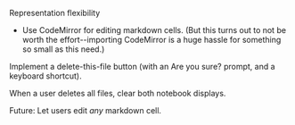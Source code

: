 
Representation flexibility

 * Use CodeMirror for editing markdown cells.  (But this turns out to not be
   worth the effort--importing CodeMirror is a huge hassle for something so
   small as this need.)

Implement a delete-this-file button (with an Are you sure? prompt, and a
keyboard shortcut).

When a user deletes all files, clear both notebook displays.

Future: Let users edit *any* markdown cell.
